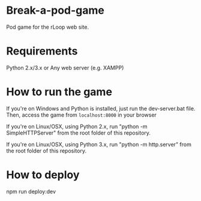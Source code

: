 # Break-a-pod-game
Pod game for the rLoop web site.

# Requirements
Python 2.x/3.x
or 
Any web server (e.g. XAMPP)

# How to run the game
If you're on Windows and Python is installed, just run the dev-server.bat file. Then, access the game from `localhost:8000` in your browser

If you're on Linux/OSX, using Python 2.x, run "python -m SimpleHTTPServer" from the root folder of this repository.

If you're on Linux/OSX, using Python 3.x, run "python -m http.server" from the root folder of this repository.


# How to deploy
npm run deploy:dev
